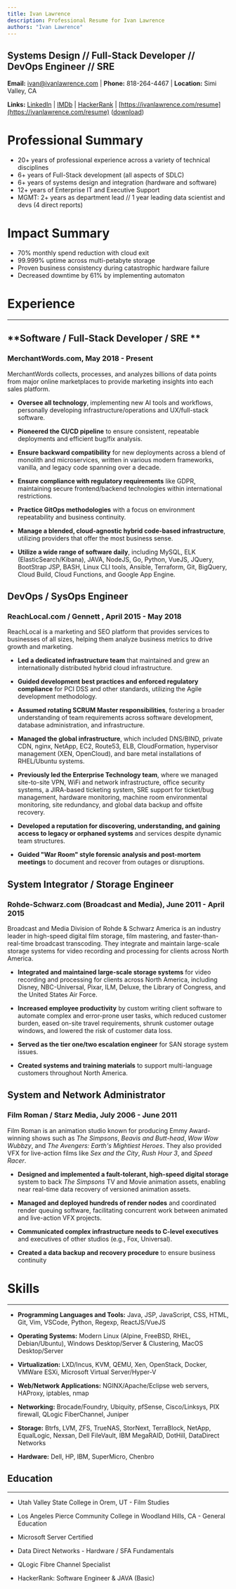 ```yaml
---
title: Ivan Lawrence
description: Professional Resume for Ivan Lawrence
authors: "Ivan Lawrence"
---
```

## Systems Design // Full-Stack Developer // DevOps Engineer // SRE

**Email:** [ivan@ivanlawrence.com](mailto:ivan@ivanlawrence.com) | **Phone:** 818-264-4467 | **Location:** Simi Valley, CA

**Links:** [LinkedIn](https://www.linkedin.com/in/ivan-lawrence/) | [IMDb](http://www.imdb.com/name/nm2648503/) | [HackerRank](https://www.hackerrank.com/profile/ivanlawrence) | [https://ivanlawrence.com/resume](https://ivanlawrence.com/resume) ([download](https://resume.ivanlawrence.com))

# Professional Summary
- 20+ years of professional experience across a variety of technical disciplines
- 6+ years of Full-Stack development (all aspects of SDLC)
- 6+ years of systems design and integration (hardware and software)
- 12+ years of Enterprise IT and Executive Support
- MGMT: 2+ years as department lead // 1 year leading data scientist and devs (4 direct reports)

# Impact Summary
- 70% monthly spend reduction with cloud exit
- 99.999% uptime across multi-petabyte storage
- Proven business consistency during catastrophic hardware failure
- Decreased downtime by 61% by implementing automaton


# Experience 
------------------------------------------

## **Software / Full-Stack Developer / SRE **
### MerchantWords.com, May 2018 - Present

MerchantWords collects, processes, and analyzes billions of data points from major online marketplaces to provide marketing insights into each sales platform.

*   **Oversee all technology**, implementing new AI tools and workflows, personally developing infrastructure/operations and UX/full-stack software.
    
*   **Pioneered the CI/CD pipeline** to ensure consistent, repeatable deployments and efficient bug/fix analysis.
    
*   **Ensure backward compatibility** for new deployments across a blend of monolith and microservices, written in various modern frameworks, vanilla, and legacy code spanning over a decade.
    
*   **Ensure compliance with regulatory requirements** like GDPR, maintaining secure frontend/backend technologies within international restrictions.
    
*   **Practice GitOps methodologies** with a focus on environment repeatability and business continuity.
    
*   **Manage a blended, cloud-agnostic hybrid code-based infrastructure**, utilizing providers that offer the most business sense.
    
*   **Utilize a wide range of software daily**, including MySQL, ELK (ElasticSearch/Kibana), JAVA, NodeJS, Go, Python, VueJS, JQuery, BootStrap JSP, BASH, Linux CLI tools, Ansible, Terraform, Git, BigQuery, Cloud Build, Cloud Functions, and Google App Engine.
    

## **DevOps / SysOps Engineer**
### ReachLocal.com / Gennett , April 2015 - May 2018

ReachLocal is a marketing and SEO platform that provides services to businesses of all sizes, helping them analyze business metrics to drive growth and marketing.

*   **Led a dedicated infrastructure team** that maintained and grew an internationally distributed hybrid cloud infrastructure.
    
*   **Guided development best practices and enforced regulatory compliance** for PCI DSS and other standards, utilizing the Agile development methodology.
    
*   **Assumed rotating SCRUM Master responsibilities**, fostering a broader understanding of team requirements across software development, database administration, and infrastructure.
    
*   **Managed the global infrastructure**, which included DNS/BIND, private CDN, nginx, NetApp, EC2, Route53, ELB, CloudFormation, hypervisor management (XEN, OpenCloud), and bare metal installations of RHEL/Ubuntu systems.
    
*   **Previously led the Enterprise Technology team**, where we managed site-to-site VPN, WiFi and network infrastructure, office security systems, a JIRA-based ticketing system, SRE support for ticket/bug management, hardware monitoring, machine room environmental monitoring, site redundancy, and global data backup and offsite recovery.
    
*   **Developed a reputation for discovering, understanding, and gaining access to legacy or orphaned systems** and services despite dynamic team structures.
    
*   **Guided "War Room" style forensic analysis and post-mortem meetings** to document and recover from outages or disruptions.
    

## **System Integrator / Storage Engineer**
### Rohde-Schwarz.com (Broadcast and Media), June 2011 - April 2015

Broadcast and Media Division of Rohde & Schwarz America is an industry leader in high-speed digital film storage, film mastering, and faster-than-real-time broadcast transcoding. They integrate and maintain large-scale storage systems for video recording and processing for clients across North America.

*   **Integrated and maintained large-scale storage systems** for video recording and processing for clients across North America, including Disney, NBC-Universal, Pixar, ILM, Deluxe, the Library of Congress, and the United States Air Force.
    
*   **Increased employee productivity** by custom writing client software to automate complex and error-prone user tasks, which reduced customer burden, eased on-site travel requirements, shrunk customer outage windows, and lowered the risk of customer data loss.
    
*   **Served as the tier one/two escalation engineer** for SAN storage system issues.
    
*   **Created systems and training materials** to support multi-language customers throughout North America.
    

## **System and Network Administrator**
### Film Roman / Starz Media, July 2006 - June 2011

Film Roman is an animation studio known for producing Emmy Award-winning shows such as _The Simpsons_, _Beavis and Butt-head_, _Wow Wow Wubbzy_, and _The Avengers: Earth's Mightiest Heroes_. They also provided VFX for live-action films like _Sex and the City_, _Rush Hour 3_, and _Speed Racer_.

*   **Designed and implemented a fault-tolerant, high-speed digital storage** system to back _The Simpsons_ TV and Movie animation assets, enabling near real-time data recovery of versioned animation assets.
    
*   **Managed and deployed hundreds of render nodes** and coordinated render queuing software, facilitating concurrent work between animated and live-action VFX projects.
    
*   **Communicated complex infrastructure needs to C-level executives** and executives of other studios (e.g., Fox, Universal).
    
*   **Created a data backup and recovery procedure** to ensure business continuity
    
# Skills
------------------------------------------

*   **Programming Languages and Tools:** Java, JSP, JavaScript, CSS, HTML, Git, Vim, VSCode, Python, Regexp, ReactJS/VueJS
    
*   **Operating Systems:** Modern Linux (Alpine, FreeBSD, RHEL, Debian/Ubuntu), Windows Desktop/Server & Clustering, MacOS Desktop/Server
    
*   **Virtualization:** LXD/Incus, KVM, QEMU, Xen, OpenStack, Docker, VMWare ESXi, Microsoft Virtual Server/Hyper-V
    
*   **Web/Network Applications:** NGINX/Apache/Eclipse web servers, HAProxy, iptables, nmap
    
*   **Networking:** Brocade/Foundry, Ubiquity, pfSense, Cisco/Linksys, PIX firewall, QLogic FiberChannel, Juniper
    
*   **Storage:** Btrfs, LVM, ZFS, TrueNAS, StorNext, TerraBlock, NetApp, EqualLogic, Nexsan, Dell FileVault, IBM MegaRAID, DotHill, DataDirect Networks
    
*   **Hardware:** Dell, HP, IBM, SuperMicro, Chenbro
    
## Education
------------------------------------------

*   Utah Valley State College in Orem, UT - Film Studies
    
*   Los Angeles Pierce Community College in Woodland Hills, CA - General Education
    
*   Microsoft Server Certified
    
*   Data Direct Networks - Hardware / SFA Fundamentals
    
*   QLogic Fibre Channel Specialist

*   HackerRank: Software Engineer & JAVA (Basic)